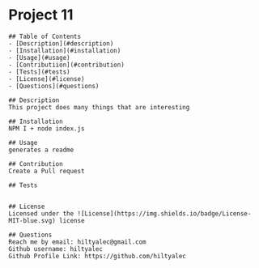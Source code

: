 # Project 11
  
    ## Table of Contents
    - [Description](#description)
    - [Installation](#installation)
    - [Usage](#usage)
    - [Contributiion](#contribution)
    - [Tests](#tests)
    - [License](#license)
    - [Questions](#questions)
  
    ## Description
    This project does many things that are interesting
  
    ## Installation
    NPM I + node index.js
  
    ## Usage
    generates a readme
  
    ## Contribution
    Create a Pull request
  
    ## Tests
    
  
    ## License
    Licensed under the ![License](https://img.shields.io/badge/License-MIT-blue.svg) license
   
    ## Questions
    Reach me by email: hiltyalec@gmail.com
    Github username: hiltyalec
    Github Profile Link: https://github.com/hiltyalec
  